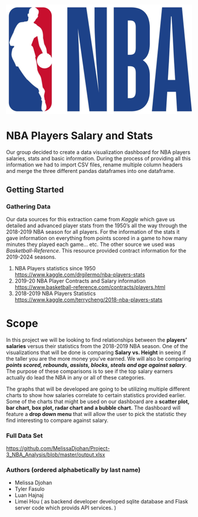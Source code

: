 ![NBA_Logo](NBA_Logo.jpg)

# NBA Players Salary and Stats

Our group decided to create a data visualization dashboard for NBA players salaries, stats and basic information. During the process of providing all this information we had to import CSV files, rename multiple column headers and merge the three different pandas dataframes into one dataframe. 

## Getting Started

### Gathering Data
Our data sources for this extraction came from *Kaggle* which gave us detailed and advanced player stats from the 1950’s  all the way through the 2018-2019 NBA season for all players. For the information of the stats it gave information on everything from points scored in a game to how many minutes they played each game… etc. The other source we used was *Basketball-Reference*. This resource provided contract information for the 2019-2024 seasons.  

1. NBA Players statistics since 1950  
https://www.kaggle.com/drgilermo/nba-players-stats
2. 2019-20 NBA Player Contracts and Salary information   
https://www.basketball-reference.com/contracts/players.html
3. 2018-2019 NBA Players Statistics   
https://www.kaggle.com/terrycheng/2018-nba-players-stats

# Scope
In this project we will be looking to find relationships between the **players’ salaries** versus their statistics from the 2018-2019  NBA season. One of the visualizations that will be done is comparing **Salary vs. Height** in seeing if the taller you are the more money you’ve earned. We will also be comparing ***points scored, rebounds, assists, blocks, steals and age against salary***. The purpose of these comparisons is to see  if the top salary earners actually do lead the NBA in any or all of these categories. 

The graphs that will be developed are going to be utilizing multiple different charts to show how salaries correlate to certain statistics provided earlier. Some of the charts that might be used on our dashboard are a **scatter plot, bar chart, box plot, radar chart and a bubble chart.** The dashboard will feature a **drop down menu** that will allow the user to pick the statistic they find interesting to compare against salary. 

### Full Data Set
https://github.com/MelissaDjohan/Project-3_NBA_Analysis/blob/master/output.xlsx

### Authors (ordered alphabetically by last name)
- Melissa Djohan
- Tyler Fasulo
- Luan Hajnaj
- Limei Hou ( as backend developer developed sqlite database and Flask server code which provids API services. )
